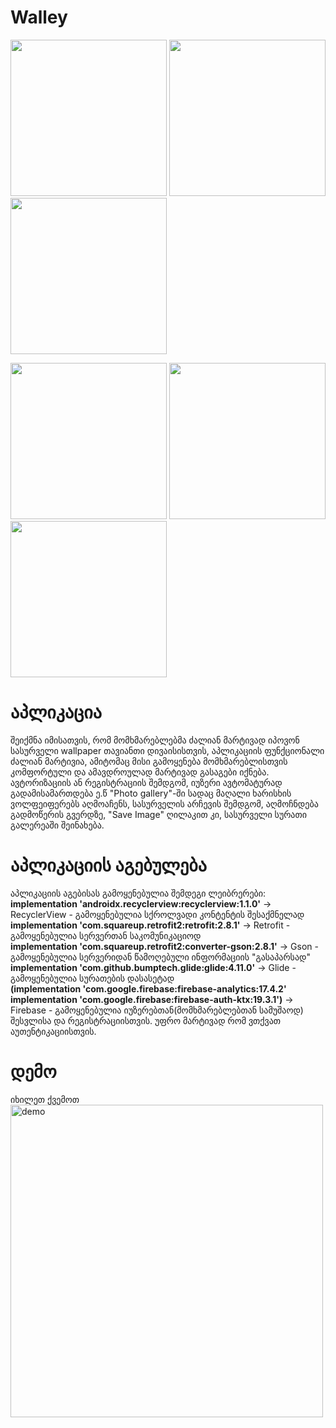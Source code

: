 # Walley
<image src="screens/SplashScreen.png" width="250"/>    <image src="screens/LogIn.png" width="250"/>    <image src="screens/Register.png" width="250"/>

<image src="screens/Gallery.png" width="250"/>    <image src="screens/Download.png" width="250"/>    <image src="screens/Saved.png" width="250"/>

# აპლიკაცია 
შეიქმნა იმისათვის, რომ მომხმარებლებმა ძალიან მარტივად იპოვონ სასურველი wallpaper თავიანთი დივაისისთვის, აპლიკაციის ფუნქციონალი ძალიან მარტივია, ამიტომაც მისი გამოყენება მომხმარებლისთვის კომფორტული და ამავდროულად მარტივად გასაგები იქნება. ავტორიზაციის ან რეგისტრაციის შემდგომ, იუზერი ავტომატურად გადამისამართდება ე.წ "Photo gallery"-ში სადაც მაღალი ხარისხის ვოლფეიფერებს აღმოაჩენს, სასურველის არჩევის შემდგომ, აღმოჩნდება გადმოწერის გვერდზე, "Save Image" ღილაკით კი, სასურველი სურათი გალერეაში შეინახება.

# აპლიკაციის აგებულება
აპლიკაციის აგებისას გამოყენებულია შემდეგი ლეიბრერები:
     <br>**implementation 'androidx.recyclerview:recyclerview:1.1.0'** -> RecyclerView - გამოყენებულია სქროლვადი კონტენტის შესაქმნელად
     <br>**implementation 'com.squareup.retrofit2:retrofit:2.8.1'** -> Retrofit - გამოყენებულია სერვერთან საკომუნიკაციოდ
     <br>**implementation 'com.squareup.retrofit2:converter-gson:2.8.1'** -> Gson - გამოყენებულია სერვერიდან წამოღებული ინფორმაციის "გასაპარსად"
     <br>**implementation 'com.github.bumptech.glide:glide:4.11.0'** -> Glide - გამოყენებულია სურათების დასასეტად
     <br>**(implementation 'com.google.firebase:firebase-analytics:17.4.2'**
     <br>**implementation 'com.google.firebase:firebase-auth-ktx:19.3.1')** -> Firebase - გამოყენებულია იუზერებთან(მომხმარებლებთან სამუშაოდ) შესვლისა და რეგისტრაციისთვის. უფრო მარტივად რომ ვთქვათ აუთენტიკაციისთვის. 
     
     
# დემო
იხილეთ ქვემოთ<br>
<img src="demo/newDemo.gif" alt="demo" width="500"/>
